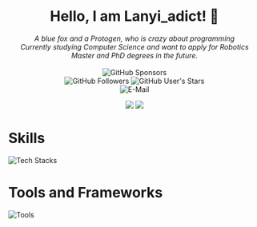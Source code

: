 <div align="center">
  
  # Hello, I am Lanyi_adict! 👋

  <i>A blue fox and a Protogen, who is crazy about programming</i><br><i>Currently studying Computer Science and want to apply for Robotics Master and PhD degrees in the future.</i>
  <br>
  <br>
  ![GitHub Sponsors](https://img.shields.io/github/sponsors/HongyiHao-SXIT?style=for-the-badge&logo=github&logoColor=white&labelColor=%2381530A&color=%23F6E5AE)
  <br>
  ![GitHub Followers](https://img.shields.io/github/followers/HongyiHao-SXIT?style=for-the-badge&logo=github&logoColor=white&labelColor=%2381530A&color=%23F6E5AE)
  ![GitHub User's Stars](https://img.shields.io/github/stars/HongyiHao-SXIT?affiliations=OWNER%2CCOLLABORATOR&style=for-the-badge&logo=github&logoColor=white&labelColor=%2381530A&color=%23F6E5AE)
  <br>
  ![E-Mail](https://img.shields.io/badge/E--Mail-Lanyi_adict@outlook.com-blue?style=for-the-badge&labelColor=%2381530A&color=%23F6E5AE)

</div>

<p align="center" width="100%">
    <img src="https://github-readme-stats.vercel.app/api?username=HongyiHao-SXIT&show_icons=true&hide_border=true"/>
    <img src = "https://github-readme-stats.vercel.app/api/top-langs/?username=HongyiHao-SXIT&layout=compact"/>
</p>

# Skills
![Tech Stacks](https://skillicons.dev/icons?i=c,cpp,cs,java,python,nodejs,javascript,php,powershell,latex,kotlin)

# Tools and Frameworks
![Tools](https://skillicons.dev/icons?i=vscode,git,github,qt,vue,spring,linux,mysql,cmake,maven,opencv,matlab,arduino,androidstudio,ros,anaconda,pytorch)
